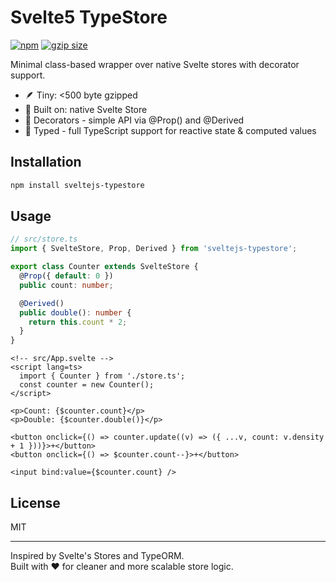 # Svelte5 TypeStore
[![npm](https://img.shields.io/npm/v/sveltejs-typestore)](https://www.npmjs.com/package/sveltejs-typestore)
[![gzip size](https://img.shields.io/bundlephobia/minzip/sveltejs-typestore)](https://bundlephobia.com/package/sveltejs-typestore)

Minimal class-based wrapper over native Svelte stores with decorator support.

- 🪶 Tiny: <500 byte gzipped
- 🧱 Built on: native Svelte Store
- 🧩 Decorators - simple API via @Prop() and @Derived
- 🎯 Typed - full TypeScript support for reactive state & computed values

## Installation

```bash
npm install sveltejs-typestore
```

## Usage

```ts
// src/store.ts
import { SvelteStore, Prop, Derived } from 'sveltejs-typestore';

export class Counter extends SvelteStore {
  @Prop({ default: 0 })
  public count: number;

  @Derived()
  public double(): number {
    return this.count * 2;
  }
}
```

```svelte
<!-- src/App.svelte -->
<script lang=ts>
  import { Counter } from './store.ts';
  const counter = new Counter();
</script>

<p>Count: {$counter.count}</p>
<p>Double: {$counter.double()}</p>

<button onclick={() => counter.update((v) => ({ ...v, count: v.density + 1 }))}>+</button>
<button onclick={() => $counter.count--}>+</button>

<input bind:value={$counter.count} />
```

## License
MIT

---
Inspired by Svelte's Stores and TypeORM.  
Built with ❤️ for cleaner and more scalable store logic.